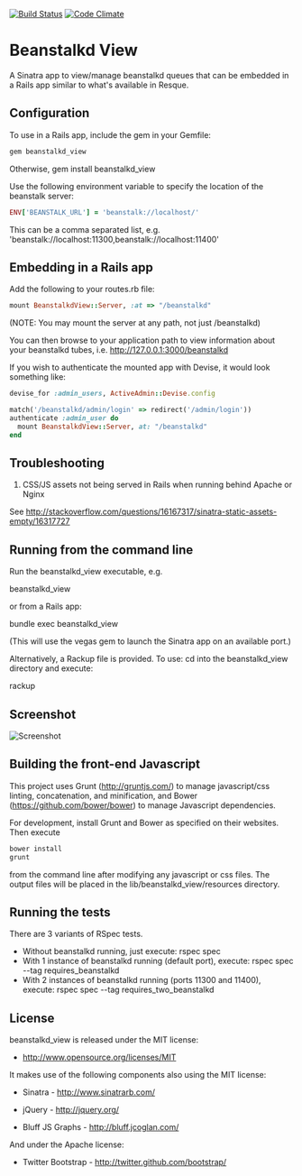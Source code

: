 [![Build Status](https://secure.travis-ci.org/denniskuczynski/beanstalkd_view.png?branch=master)](http://travis-ci.org/denniskuczynski/beanstalkd_view)
[![Code Climate](https://codeclimate.com/badge.png)](https://codeclimate.com/github/denniskuczynski/beanstalkd_view)

Beanstalkd View
===============
A Sinatra app to view/manage beanstalkd queues that can be embedded in a Rails app similar to what's available in Resque.

Configuration
-------------

To use in a Rails app, include the gem in your Gemfile:

``` ruby
gem beanstalkd_view
```

Otherwise, gem install beanstalkd_view


Use the following environment variable to specify the location of the beanstalk server:

``` ruby
ENV['BEANSTALK_URL'] = 'beanstalk://localhost/'
```

This can be a comma separated list, e.g. 'beanstalk://localhost:11300,beanstalk://localhost:11400'

Embedding in a Rails app
------------------------

Add the following to your routes.rb file:

``` ruby
mount BeanstalkdView::Server, :at => "/beanstalkd"
```

(NOTE: You may mount the server at any path, not just /beanstalkd)

You can then browse to your application path to view information about your beanstalkd tubes, i.e.
http://127.0.0.1:3000/beanstalkd

If you wish to authenticate the mounted app with Devise, it would look something like:

``` ruby
devise_for :admin_users, ActiveAdmin::Devise.config

match('/beanstalkd/admin/login' => redirect('/admin/login'))
authenticate :admin_user do
  mount BeanstalkdView::Server, at: "/beanstalkd"
end
```

Troubleshooting
------------------------
1. CSS/JS assets not being served in Rails when running behind Apache or Nginx

See http://stackoverflow.com/questions/16167317/sinatra-static-assets-empty/16317727

Running from the command line
------------------------

Run the beanstalkd_view executable, e.g.

beanstalkd_view

or from a Rails app:

bundle exec beanstalkd_view

(This will use the vegas gem to launch the Sinatra app on an available port.)

Alternatively, a Rackup file is provided.  To use: cd into the beanstalkd_view directory and execute:

rackup

Screenshot
------------------------
![Screenshot](http://s16.postimage.org/4mdum0x79/i_OS_Simulator_Screen_shot_Apr_24_2012_10_29_33.png)

Building the front-end Javascript
------------------------

This project uses Grunt (http://gruntjs.com/) to manage javascript/css linting, concatenation, and minification, and Bower (https://github.com/bower/bower) to manage Javascript dependencies.

For development, install Grunt and Bower as specified on their websites.  Then execute

```ruby
bower install
grunt
```

from the command line after modifying any javascript or css files.  The output files will be placed in the lib/beanstalkd_view/resources directory.

Running the tests
------------------------
There are 3 variants of RSpec tests.
* Without beanstalkd running, just execute: rspec spec
* With 1 instance of beanstalkd running (default port), execute: rspec spec --tag requires_beanstalkd
* With 2 instances of beanstalkd running (ports 11300 and 11400), execute: rspec spec --tag requires_two_beanstalkd

License
------------------------

beanstalkd_view is released under the MIT license:

* http://www.opensource.org/licenses/MIT

It makes use of the following components also using the MIT license:

* Sinatra - http://www.sinatrarb.com/

* jQuery - http://jquery.org/

* Bluff JS Graphs - http://bluff.jcoglan.com/

And under the Apache license:

* Twitter Bootstrap - http://twitter.github.com/bootstrap/


